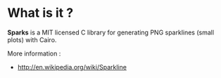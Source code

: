# What is it ?

**Sparks** is a MIT licensed C library for generating PNG sparklines (small
plots) with Cairo.

More information :
* http://en.wikipedia.org/wiki/Sparkline
